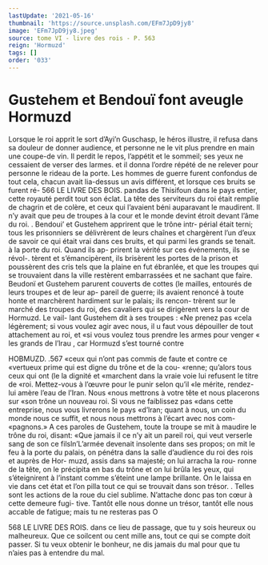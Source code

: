 ```yaml
---
lastUpdate: '2021-05-16'
thumbnail: 'https://source.unsplash.com/EFm7JpD9jy8'
image: 'EFm7JpD9jy8.jpeg'
source: tome VI - livre des rois - P. 563
reign: 'Hormuzd'
tags: []
order: '033'
---
```


# Gustehem et Bendouï font aveugle Hormuzd

Lorsque le roi apprit le sort d’Ayi’n Guschasp, le
héros illustre, il refusa dans sa douleur de donner audience, et personne ne le vit plus prendre en main une coupe-de vin. Il perdit le repos, l’appétit et le sommeil; ses yeux ne cessaient de verser des larmes. et il donna l’ordre répété de ne relever pour personne
le rideau de la porte. Les hommes de guerre furent confondus de tout cela, chacun avait lia-dessus un avis différent, et lorsque ces bruits se furent ré-
566 LE LIVRE DES BOIS.
pandas de Thisifoun dans le pays entier, cette royauté perdit tout son éclat. La tête des serviteurs
du roi était remplie de chagrin et de colère, et ceux qui l’avaient béni auparavant le maudirent. Il n’y
avait que peu de troupes à la cour et le monde devint
étroit devant l’âme du roi. . Bendoui’ et Gustehem apprirent que le trône intr-
périal était terni; tous les prisonniers se délivrèrent
de leurs chaînes et chargèrent l’un d’eux de savoir
ce qui était vrai dans ces bruits, et qui parmi les
grands se tenait. à la porte du roi. Quand ils ap- prirent la vérité sur ces événements, ils se révol-.
tèrent et s’émancipèrent, ils brisèrent les portes de
la prison et poussèrent des cris tels que la plaine en fut ébranlée, et que les troupes qui se trouvaient dans la ville restèrent embarrassées et ne sachant que faire.
Beudonï et Gustehem parurent couverts de cottes (le mailles, entourés de leurs troupes et de leur ap- pareil de guerre; ils avaient renoncé à toute honte et marchèrent hardiment sur le palais; ils rencon- trèrent sur le marché des troupes du roi, des cavaliers qui se dirigèrent vers la cour de Hormuzd. Le vail- lant Gustehem dit à ses troupes : «Ne prenez pas «cela légèrement; si vous voulez agir avec nous, il
u faut vous dépouiller de tout attachement au roi, et
«si vous voulez tous prendre les armes pour venger « les grands de l’lrau , car Hormuzd s’est tourné contre

HOBMUZD. .567 «ceux qui n’ont pas commis de faute et contre ce
«vertueux prime qui est digne du trône et de la cou-
«renne; qu’alors tous ceux qui ont (le la dignité et
«marchent dans la vraie voie lui refusent le titre de «roi. Mettez-vous à l’œuvre pour le punir selon qu’il
«le mérite, rendez-lui amère l’eau de l’Iran. Nous
«nous mettrons à votre tête et nous placerons sur «son trône un nouveau roi. Si vous ne faiblissez pas «dans cette entreprise, nous vous livrerons le pays «d’lran; quant à nous, un coin du monde nous
ce suffit, et nous nous mettrons à l’écart avec nos com- «pagnons.»
A ces paroles de Gustehem, toute la troupe se mit à maudire le trône du roi, disant: «Que jamais il
ce n’y ait un pareil roi, qui veut verserle sang de son
ce filsln’L’armée devenait insolente dans ses propos;
on mit le feu à la porte du palais, on pénétra dans
la salle d’audience du roi des rois et auprès de Hor- muzd, assis dans sa majesté; on lui arracha la rou- ronne de la tête, on le précipita en bas du trône et
on lui brûla les yeux, qui s’éteignirent à l’instant
comme s’éteint une lampe brillante. On le laissa en
vie dans cet état et l’on pilla tout ce qui se trouvait
dans son trésor. .
Telles sont les actions de la roue du ciel sublime.
N’attache donc pas ton cœur à cette demeure fugi-
tive. Tantôt elle nous donne un trésor, tantôt elle nous accable de fatigue; mais tu ne resteras pas
O

568 LE LlVRE DES ROIS.
dans ce lieu de passage, que tu y sois heureux ou malheureux. Que ce soilcent ou cent mille ans, tout ce qui se compte doit passer. Si tu veux obtenir le bonheur, ne dis jamais du mal pour que tu n’aies
pas à entendre du mal.
